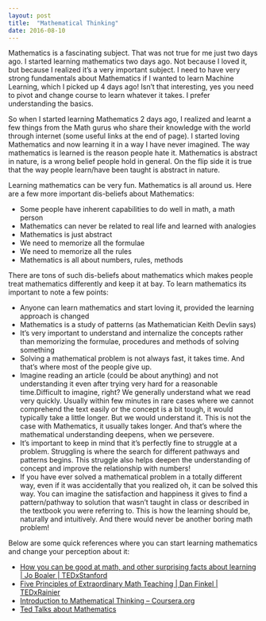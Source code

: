 ```yaml
---
layout: post
title:  "Mathematical Thinking"
date: 2016-08-10
---
```

Mathematics is a fascinating subject. That was not true for me just two days ago. I started learning mathematics two days ago. Not because I loved it, but because I realized it’s a very important subject. I need to have very strong fundamentals about Mathematics if I wanted to learn Machine Learning, which I picked up 4 days ago! Isn’t that interesting, yes you need to pivot and change course to learn whatever it takes. I prefer understanding the basics.

So when I started learning Mathematics 2 days ago, I realized and learnt a few things from the Math gurus who share their knowledge with the world through internet (some useful links at the end of page). I started loving Mathematics and now learning it in a way I have never imagined. The way mathematics is learned is the reason people hate it. Mathematics is abstract in nature, is a wrong belief people hold in general. On the flip side it is true that the way people learn/have been taught is abstract in nature.

Learning mathematics can be very fun. Mathematics is all around us. Here are a few more important dis-beliefs about Mathematics:
* Some people have inherent capabilities to do well in math, a math person
* Mathematics can never be related to real life and learned with analogies
* Mathematics is just abstract
* We need to memorize all the formulae
* We need to memorize all the rules
* Mathematics is all about numbers, rules, methods

There are tons of such dis-beliefs about mathematics which makes people treat mathematics differently and keep it at bay. To learn mathematics its important to note a few points:
* Anyone can learn mathematics and start loving it, provided the learning approach is changed
* Mathematics is a study of patterns (as Mathematician Keith Devlin says)
* It’s very important to understand and internalize the concepts rather than memorizing the formulae, procedures and methods of solving something
* Solving a mathematical problem is not always fast, it takes time. And that’s where most of the people give up.
* Imagine reading an article (could be about anything) and not understanding it even after trying very hard for a reasonable time.Difficult to imagine, right? We generally understand what we read very quickly. Usually within few minutes in rare cases where we cannot comprehend the text easily or the concept is a bit tough, it would typically take a little longer. But we would understand it. This is not the case with Mathematics, it usually takes longer. And that’s where the mathematical understanding deepens, when we persevere.
* It’s important to keep in mind that it’s perfectly fine to struggle at a problem. Struggling is where the search for different pathways and patterns begins. This struggle also helps deepen the understanding of concept and improve the relationship with numbers!
* If you have ever solved a mathematical problem in a totally different way, even if it was accidentally that you realized oh, it can be solved this way. You can imagine the satisfaction and happiness it gives to find a pattern/pathway to solution that wasn’t taught in class or described in the textbook you were referring to. This is how the learning should be, naturally and intuitively. And there would never be another boring math problem!

Below are some quick references where you can start learning mathematics and change your perception about it:
* [How you can be good at math, and other surprising facts about learning | Jo Boaler | TEDxStanford](https://www.youtube.com/watch?v=3icoSeGqQtY)
* [Five Principles of Extraordinary Math Teaching | Dan Finkel | TEDxRainier](https://www.youtube.com/watch?v=ytVneQUA5-c)
* [Introduction to Mathematical Thinking – Coursera.org](https://www.coursera.org/learn/mathematical-thinking)
* [Ted Talks about Mathematics](http://www.ted.com/topics/math)
